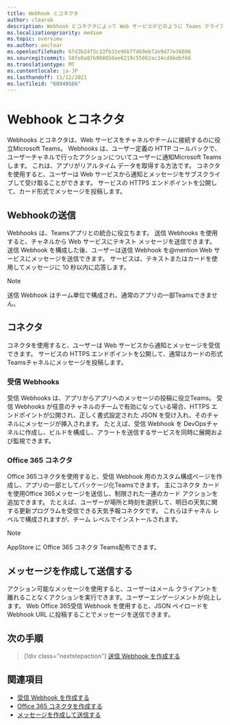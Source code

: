 ```yaml
---
title: Webhook とコネクタ
author: clearab
description: Webhook とコネクタによって Web サービスがどのように Teams クライアントに接続されるかについて説明します。
ms.localizationpriority: medium
ms.topic: overview
ms.author: anclear
ms.openlocfilehash: 6fd3b24f5c33fb31e96b7fd69eb72e9d77e36096
ms.sourcegitcommit: 58fe8a87b988850ae6219c55062ac34cd8bdbf66
ms.translationtype: MT
ms.contentlocale: ja-JP
ms.lasthandoff: 11/12/2021
ms.locfileid: "60949566"
---
```

# <a name="webhooks-and-connectors"></a>Webhook とコネクタ

Webhooks とコネクタは、Web サービスをチャネルやチームに接続するのに役立Microsoft Teams。 Webhooks は、ユーザー定義の HTTP コールバックで、ユーザーチャネルで行ったアクションについてユーザーに通知Microsoft Teamsします。 これは、アプリがリアルタイム データを取得する方法です。 コネクタを使用すると、ユーザーは Web サービスから通知とメッセージをサブスクライブして受け取ることができます。 サービスの HTTPS エンドポイントを公開して、カード形式でメッセージを投稿します。

## <a name="outgoing-webhooks"></a>Webhookの送信

Webhooks は、Teamsアプリとの統合に役立ちます。 送信 Webhooks を使用すると、チャネルから Web サービスにテキスト メッセージを送信できます。 送信 Webhook を構成した後、ユーザーは送信 Webhook を@mention Web サービスにメッセージを送信できます。 サービスは、テキストまたはカードを使用してメッセージに 10 秒以内に応答します。

> [!NOTE]
> 送信 Webhook はチーム単位で構成され、通常のアプリの一部Teamsできません。

## <a name="connectors"></a>コネクタ

コネクタを使用すると、ユーザーは Web サービスから通知とメッセージを受信できます。 サービスの HTTPS エンドポイントを公開して、通常はカードの形式Teamsチャネルにメッセージを投稿します。

### <a name="incoming-webhooks"></a>受信 Webhooks

受信 Webhooks は、アプリからアプリへのメッセージの投稿に役立Teams。 受信 Webhooks が任意のチャネルのチームで有効になっている場合、HTTPS エンドポイントが公開され、正しく書式設定された JSON を受け入れ、そのチャネルにメッセージが挿入されます。 たとえば、受信 Webhook を DevOpsチャネルに作成し、ビルドを構成し、アラートを送信するサービスを同時に展開および監視できます。

### <a name="office-365-connectors"></a>Office 365 コネクタ

Office 365コネクタを使用すると、受信 Webhook 用のカスタム構成ページを作成し、アプリの一部としてパッケージ化Teamsできます。 主にコネクタ カードを使用Office 365メッセージを送信し、制限された一連のカード アクションを追加できます。 たとえば、ユーザーが場所と時刻を選択して、明日の天気に関する更新プログラムを受信できる天気予報コネクタです。 これらはチャネル レベルで構成されますが、チーム レベルでインストールされます。

> [!NOTE]
> AppStore に Office 365 コネクタ Teams配布できます。

## <a name="create-and-send-messages"></a>メッセージを作成して送信する

アクション可能なメッセージを使用すると、ユーザーはメール クライアントを離れることなくアクションを実行できます。ユーザーエンゲージメントが向上します。 Web Office 365受信 Webhook を使用すると、JSON ペイロードを Webhook URL に投稿することでメッセージを送信できます。

## <a name="next-step"></a>次の手順

> [!div class="nextstepaction"]
> [送信 Webhook を作成する](~/webhooks-and-connectors/how-to/add-outgoing-webhook.md)

## <a name="see-also"></a>関連項目

* [受信 Webhook を作成する](~/webhooks-and-connectors/how-to/add-incoming-webhook.md)
* [Office 365 コネクタを作成する](~/webhooks-and-connectors/how-to/connectors-creating.md)
* [メッセージを作成して送信する](~/webhooks-and-connectors/how-to/connectors-using.md)
